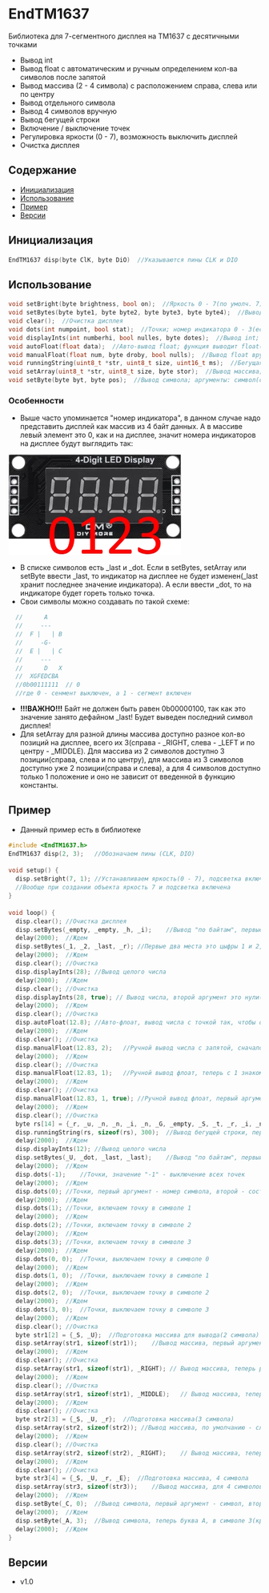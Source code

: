 # EndTM1637
Библиотека для 7-сегментного дисплея на TM1637 с десятичными точками

- Вывод int
- Вывод float с автоматическим и ручным определением кол-ва символов после запятой
- Вывод массива (2 - 4 символа) с расположением справа, слева или по центру
- Вывод отдельного символа
- Вывод 4 символов вручную
- Вывод бегущей строки
- Включение / выключение точек
- Регулировка яркости (0 - 7), возможность выключить дисплей
- Очистка дисплея

## Содержание
- [Инициализация](#init)
- [Использование](#use)
- [Пример](#exp)
- [Версии](#ver)

<a id="init"></a>
## Инициализация
```cpp
EndTM1637 disp(byte ClK, byte DiO)  //Указываются пины CLK и DIO
```

<a id="use"></a>
## Использование
```cpp
void setBright(byte brightness, bool on);  //Яркость 0 - 7(по умолч. 7), подстветка включена - 1 или 0(по умолч. 1)
void setBytes(byte byte1, byte byte2, byte byte3, byte byte4);  //Вывод 4 символов вручную(см. список символов в EndTM1637.h)
void clear();  //Очистка дисплея
void dots(int numpoint, bool stat);  //Точки; номер индикатора 0 - 3(если -1 то все точки погаснут), состояние точки 0 или 1(по умолч. 1)
void displayInts(int numberhi, bool nulles, byte dotes);  //Вывод int; аргументы: число int(numberhi), нули слева(1 - вкл, по умолч. 0 - выкл), точки(не используется, вспомогательный аргумент для вывода float)
void autoFloat(float data);  //Авто-вывод float; функция выводит float(data) так, чтобы оно заняло весь дисплей
void manualFloat(float num, byte droby, bool nulls);  //Вывод float вручную; доп. указывается кол-во знаков после запятой, возможность вывести нули слева как в displayInts
void runningString(uint8_t *str, uint8_t size, uint16_t ms);  //Бегущая строка; аргументы: си-строка, размер строки, время в мс между движениями символов
void setArray(uint8_t *str, uint8_t size, byte stor);  //Вывод массива; аргументы: си-строка, размер строки, выравнивание слева, справа или по центру(_LEFT(по умолч.), _RIGHT, _MIDDLE)
void setByte(byte byt, byte pos);  //Вывод символа; аргументы: символ(список см. в EndTM1637.h), номер индикатора
```

### Особенности
- Выше часто упоминается "номер индикатора", в данном случае надо представить дисплей как массив из 4 байт данных. А в массиве левый элемент это 0, как и на дисплее, 
значит номера индикаторов на дисплее будут выглядить так:

![disp](docs/disp.jpg)

- В списке символов есть _last и _dot. Если в setBytes, setArray или setByte ввести _last, то индикатор на дисплее не будет изменен(_last хранит последнее значение индикатора).
  А если ввести _dot, то на индикаторе будет гореть только точка.
- Свои символы можно создавать по такой схеме:
```cpp
  //      A
  //     ---
  //  F |   | B
  //     -G-
  //  E |   | C
  //     ---
  //      D   X
  //  XGFEDCBA
  //0b00111111  // 0
  //где 0 - сенмент выключен, а 1 - сегмент включен
```
- **!!!ВАЖНО!!!** Байт не должен быть равен 0b00000100, так как это значение занято дефайном _last! Будет выведен последний символ дисплея!
- Для setArray для разной длины массива доступно разное кол-во позиций на дисплее, всего их 3(справа - _RIGHT, слева - _LEFT и по центру - _MIDDLE).
  Для массива из 2 символов доступно 3 позиции(справа, слева и по центру), для массива из 3 символов доступно уже 2 позиции(справа и слева),
  а для 4 символов доступно только 1 положение и оно не зависит от введенной в функцию константы.
  
<a id="exp"></a>
## Пример
- Данный пример есть в библиотеке
```cpp
#include <EndTM1637.h>
EndTM1637 disp(2, 3);	//Обозначаем пины (CLK, DIO)

void setup() {
  disp.setBright(7, 1);	//Устанавливаем яркость(0 - 7), подсветка включена(по умолчанию)
  //Вообще при создании объекта яркость 7 и подсветка включена
}

void loop() {
  disp.clear();	//Очистка дисплея
  disp.setBytes(_empty, _empty, _h, _i);	//Вывод "по байтам", первые два места пустые, вторые заняты буквами h и i(список можно найти в EndTM1637.h в папке библиотеки)
  delay(2000);	//Ждем
  disp.setBytes(_1, _2, _last, _r);	//Первые два места это цыфры 1 и 2, третье место это последний установленный в него символ(тот что горит на дисплее), четвертое место это r
  delay(2000);	//Ждем
  disp.clear();	//Очистка
  disp.displayInts(28);	//Вывод целого числа
  delay(2000);	//Ждем
  disp.clear();	//Очистка
  disp.displayInts(28, true); // Вывод числа, второй аргумент это нули(оставшиеся пустые места занять нулями)
  delay(2000);	//Ждем
  disp.clear();	//Очистка
  disp.autoFloat(12.8);	//Авто-флоат, вывод числа с точкой так, чтобы оно заняло весь дисплей
  delay(2000);	//Ждем
  disp.clear();	//Очистка
  disp.manualFloat(12.83, 2);	//Ручной вывод числа с запятой, сначало число, затем кол-во знаков после запятой
  delay(2000);	//Ждем
  disp.clear();	//Очистка
  disp.manualFloat(12.83, 1);	//Ручной вывод флоат, теперь с 1 знаком после запятой
  delay(2000);	//Ждем
  disp.clear();	//Очистка
  disp.manualFloat(12.83, 1, true);	//Ручной вывод флоат, первый аргумент - число, второй - кол-во занков после запятой, третий - нули(как в displayInts)
  delay(2000);	//Ждем
  disp.clear();	//Очистка
  byte rs[14] = {_r, _u, _n, _n, _i, _n, _G, _empty, _S, _t, _r, _i, _n, _G}; //Готовим строку для вывода
  disp.runningString(rs, sizeof(rs), 300);	//Вывод бегущей строки, первый аргумент - си-строка, второй - размер строки, третий - задержка между движением символов(мс), после движения строки дисплей очищается
  delay(2000);	//Ждем
  disp.displayInts(12);	//Вывод целого числа
  disp.setBytes(_U, _dot, _last, _last);	//Вывод "по байтам", первый символ U, второй это точка, третий и четвертый - без изменений(число 12)
  delay(2000);	//Ждем
  disp.dots(-1);	//Точки, значение "-1" - выключение всех точек
  delay(2000);	//Ждем
  disp.dots(0);	//Точки, первый аргумент - номер символа, второй - состояние(0 или 1), по умолчанию точка включается
  delay(2000);	//Ждем
  disp.dots(1);	//Точки, включаем точку в символе 1
  delay(2000);	//Ждем
  disp.dots(2);	//Точки, включаем точку в символе 2
  delay(2000);	//Ждем
  disp.dots(3);	//Точки, включаем точку в символе 3
  delay(2000);	//Ждем
  disp.dots(0, 0);	//Точки, выключаем точку в символе 0
  delay(2000);	//Ждем
  disp.dots(1, 0);	//Точки, выключаем точку в символе 1
  delay(2000);	//Ждем
  disp.dots(2, 0);	//Точки, выключаем точку в символе 2
  delay(2000);	//Ждем
  disp.dots(3, 0);	//Точки, выключаем точку в символе 3
  delay(2000);	//Ждем
  disp.clear();	//Очистка
  byte str1[2] = {_S, _U};	//Подготовка массива для вывода(2 символа)
  disp.setArray(str1, sizeof(str1));	//Вывод массива, первый аргумент - массив, второй - размер массива, третий - расположение массива(по умолчанию - слева, _LEFT)
  delay(2000);	//Ждем
  disp.clear();	//Очистка
  disp.setArray(str1, sizeof(str1), _RIGHT); // Вывод массива, теперь расположение - справа
  delay(2000);	//Ждем
  disp.clear();	//Очистка
  disp.setArray(str1, sizeof(str1), _MIDDLE);	// Вывод массива, теперь расположение - центр
  delay(2000);	//Ждем
  disp.clear();	//Очистка
  byte str2[3] = {_S, _U, _r};	//Подготовка массива(3 символа)
  disp.setArray(str2, sizeof(str2)); //Вывод массива, по умолчанию - слева, для 2 символов доступно три расположеия(слева, справа, центр), для 3 символов доступно 2 положения - слева и справа
  delay(2000);	//Ждем
  disp.clear();	//Очистка
  disp.setArray(str2, sizeof(str2), _RIGHT);	// Вывод массива, теперь расположение - справа
  delay(2000);	//Ждем
  disp.clear();	//Очистка
  byte str3[4] = {_S, _U, _r, _E};	//Подготовка массива, 4 символа
  disp.setArray(str3, sizeof(str3));	//Вывод массива, для 4 символов доступно одно положение и оно не зависит от третьего аргумента
  delay(2000);	//Ждем
  disp.setByte(_C, 0);	//Вывод символа, первый аргумент - символ, второй - расположение(номер символа)
  delay(2000);	//Ждем
  disp.setByte(_A, 3);	//Вывод символа, теперь буква A, в символе 3(крайнем правом)
  delay(2000);	//Ждем
}
```

<a id="ver"></a>
## Версии
- v1.0
